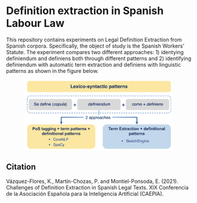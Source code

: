 # Definition extraction in Spanish Labour Law
This repository contains experiments on Legal Definition Extraction from Spanish corpora. Specifically, the object of study is the Spanish Workers' Statute. 
The experiment compares two different approaches: 1) identying definiendum and definiens both through different patterns and 2) identifying definiendum with automatic term extraction and definiens with linguistic patterns as shown in the figure below. 
<p align="center">
<img src="https://github.com/pmchozas/legal_defex/blob/master/static/approach.png" width="80%" />
</p>

## Citation
Vázquez-Flores, K., Martín-Chozas, P. and Montiel-Ponsoda, E. (2021).
Challenges of Definition Extraction in Spanish Legal Texts. 
XIX Conferencia de la Asociación Española para la Inteligencia Artificial (CAEPIA).
